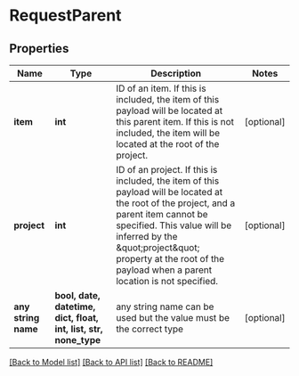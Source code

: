 # RequestParent


## Properties
Name | Type | Description | Notes
------------ | ------------- | ------------- | -------------
**item** | **int** | ID of an item. If this is included, the item of this payload will be located at this parent item. If this is not included, the item will be located at the root of the project. | [optional] 
**project** | **int** | ID of an project. If this is included, the item of this payload will be located at the root of the project, and a parent item cannot be specified. This value will be inferred by the \&quot;project\&quot; property at the root of the payload when a parent location is not specified. | [optional] 
**any string name** | **bool, date, datetime, dict, float, int, list, str, none_type** | any string name can be used but the value must be the correct type | [optional]

[[Back to Model list]](../README.md#documentation-for-models) [[Back to API list]](../README.md#documentation-for-api-endpoints) [[Back to README]](../README.md)


